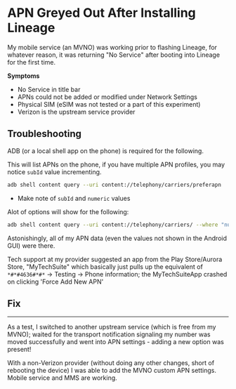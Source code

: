 # APN Greyed Out After Installing Lineage

My mobile service (an MVNO) was working prior to flashing Lineage, for whatever reason, it was returning "No Service" after booting into Lineage for the first time.

**Symptoms**

- No Service in title bar
- APNs could not be added or modified under Network Settings
- Physical SIM (eSIM was not tested or a part of this experiment)
- Verizon is the upstream service provider


## Troubleshooting

ADB (or a local shell app on the phone) is required for the following.

This will list APNs on the phone, if you have multiple APN profiles, you may notice `subId` value incrementing.


```bash
adb shell content query --uri content://telephony/carriers/preferapn
```

- Make note of `subId` and `numeric` values


Alot of options will show for the following:
```bash
adb shell content query --uri content://telephony/carriers/ --where "numeric='[your numeric value from preferapn output above]'"
```

Astonishingly, all of my APN data (even the values not shown in the Android GUI) were there.

Tech support at my provider suggested an app from the Play Store/Aurora Store, "MyTechSuite" which basically just pulls up the equivalent of `*#*#4636#*#*` -> Testing -> Phone information; the MyTechSuiteApp crashed on clicking 'Force Add New APN'



## Fix
---
As a test, I switched to another upstream service (which is free from my MVNO); waited for the transport notification signaling my number was moved successfully and went into APN settings - adding a new option was present!

With a non-Verizon provider (without doing any other changes, short of rebooting the device) I was able to add the MVNO custom APN settings.  Mobile service and MMS are working.
